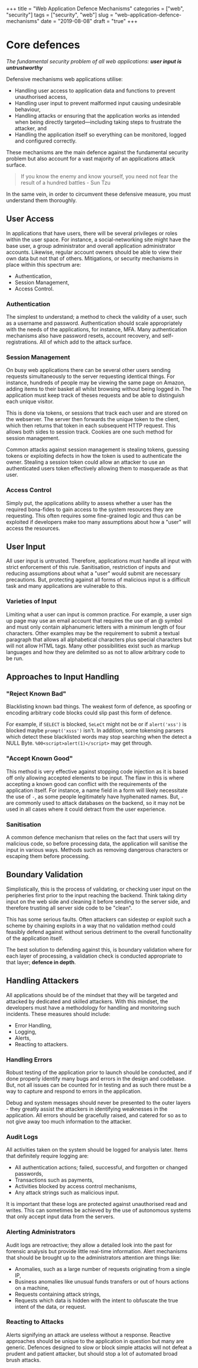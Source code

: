 +++
title = "Web Application Defence Mechanisms"
categories = ["web", "security"]
tags = ["security", "web"]
slug = "web-application-defence-mechanisms"
date = "2019-08-08"
draft = "true"
+++

# Core defences

_The fundamental security problem of all web applications: **user input is untrustworthy**_

Defensive mechanisms web applications utilise:

- Handling user access to application data and functions to prevent unauthorised access,
- Handling user input to prevent malformed input causing undesirable behaviour,
- Handling attacks or ensuring that the application works as intended when being directly targeted&mdash;including taking steps to frustrate the attacker, and
- Handling the application itself so everything can be monitored, logged and configured correctly.

These mechanisms are the main defence against the fundamental security problem but also account for a vast majority of an applications attack surface.

> If you know the enemy and know yourself, you need not fear the result of a hundred battles - Sun Tzu

In the same vein, in order to circumvent these defensive measure, you must understand them thoroughly.

## User Access

In applications that have users, there will be several privileges or roles within the user space. For instance, a social-networking site might have the base user, a group administrator and overall application administrator accounts. Likewise, regular account owners should be able to view their own data but not that of others. Mitigations, or security mechanisms in place within this spectrum are:

- Authentication,
- Session Management,
- Access Control.

### Authentication

The simplest to understand; a method to check the validity of a user, such as a username and password. Authentication should scale appropriately with the needs of the applications, for instance, MFA. Many authentication mechanisms also have password resets, account recovery, and self-registrations. All of which add to the attack surface.

### Session Management

On busy web applications there can be several other users sending requests simultaneously to the server requesting identical things. For instance, hundreds of people may be viewing the same page on Amazon, adding items to their basket all whilst browsing without being logged in. The application must keep track of theses requests and be able to distinguish each unique visitor.

This is done via tokens, or sessions that track each user and are stored on the webserver. The server then forwards the unique token to the client, which then returns that token in each subsequent HTTP request. This allows both sides to session track. Cookies are one such method for session management.

Common attacks against session management is stealing tokens, guessing tokens or exploiting defects in how the token is used to authenticate the owner. Stealing a session token could allow an attacker to use an authenticated users token effectively allowing them to masquerade as that user.

### Access Control

Simply put, the applications ability to assess whether a user has the required bona-fides to gain access to the system resources they are requesting. This often requires some fine-grained logic and thus can be exploited if developers make too many assumptions about how a "user" will access the resources.


## User Input

All user input is untrusted. Therefore, applications must handle all input with strict enforcement of this rule. Sanitisation, restriction of inputs and reducing assumptions about what a "user" would submit are necessary precautions. But, protecting against all forms of malicious input is a difficult task and many applications are vulnerable to this.


### Varieties of Input

Limiting what a user can input is common practice. For example, a user sign up page may use an email account that requires the use of an @ symbol and must only contain alphanumeric letters with a minimum length of four characters. Other examples may be the requirement to submit a textual paragraph that allows all alphabetical characters plus special characters but will not allow HTML tags. Many other possibilities exist such as markup languages and how they are delimited so as not to allow arbitrary code to be run.

## Approaches to Input Handling

### "Reject Known Bad"

Blacklisting known bad things. The weakest form of defence, as spoofing or encoding arbitrary code blocks could slip past this form of defence.

For example, if `SELECT` is blocked, `SeLeCt` might not be or if `alert('xss')` is blocked maybe `prompt('xsss')` isn't. In addition, some tokensing parsers which detect these blacklisted words may stop searching when the detect a NULL Byte. `%00<script>alert(1)</script>` may get through.

### "Accept Known Good"

This method is very effective against stopping code injection as it is based off only allowing accepted elements to be input. The flaw in this is where accepting a known good can conflict with the requirements of the application itself. For instance, a name field in a form will likely necessitate the use of `-`, as some people legitimately have hyphenated names. But, `-` are commonly used to attack databases on the backend, so it may not be used in all cases where it could detract from the user experience.

### Sanitisation

A common defence mechanism that relies on the fact that users will try malicious code, so before processing data, the application will sanitise the input in various ways. Methods such as removing dangerous characters or escaping them before processing.

## Boundary Validation

Simplistically, this is the process of validating, or checking user input on the peripheries first prior to the input reaching the backend. Think taking dirty input on the web side and cleaning it before sending to the server side, and therefore trusting all server side code to be "clean".

This has some serious faults. Often attackers can sidestep or exploit such a scheme by chaining exploits in a way that no validation method could feasibly defend against without serious detriment to the overall functionality of the application itself.

The best solution to defending against this, is boundary validation where for each layer of processing, a validation check is conducted appropriate to that layer; **defence in depth**.

## Handling Attackers

All applications should be of the mindset that they will be targeted and attacked by dedicated and skilled attackers. With this mindset, the developers must have a methodology for handling and monitoring such incidents. These measures should include:

- Error Handling,
- Logging,
- Alerts,
- Reacting to attackers.

### Handling Errors

Robust testing of the application prior to launch should be conducted, and if done properly identify many bugs and errors in the design and codebase. But, not all issues can be counted for in testing and as such there must be a way to capture and respond to errors in the application.

Debug and system messages should never be presented to the outer layers - they greatly assist the attackers in identifying weaknesses in the application. All errors should be gracefully raised, and catered for so as to not give away too much information to the attacker.

### Audit Logs

All activities taken on the system should be logged for analysis later. Items that definitely require logging are:

- All authentication actions; failed, successful, and forgotten or changed passwords,
- Transactions such as payments,
- Activities blocked by access control mechanisms,
- Any attack strings such as malicious input.

It is important that these logs are protected against unauthorised read and writes. This can sometimes be achieved by the use of autonomous systems that only accept input data from the servers.

### Alerting Administrators

Audit logs are retroactive; they allow a detailed look into the past for forensic analysis but provide little real-time information. Alert mechanisms that should be brought up to the administrators attention are things like:

- Anomalies, such as a large number of requests originating from a single IP,
- Business anomalies like unusual funds transfers or out of hours actions on a machine,
- Requests containing attack strings,
- Requests which data is hidden with the intent to obfuscate the true intent of the data, or request.

### Reacting to Attacks

Alerts signifying an attack are useless without a response. Reactive approaches should be unique to the application in question but many are generic. Defences designed to slow or block simple attacks will not defeat a prudent and patient attacker, but should stop a lot of automated broad brush attacks.
